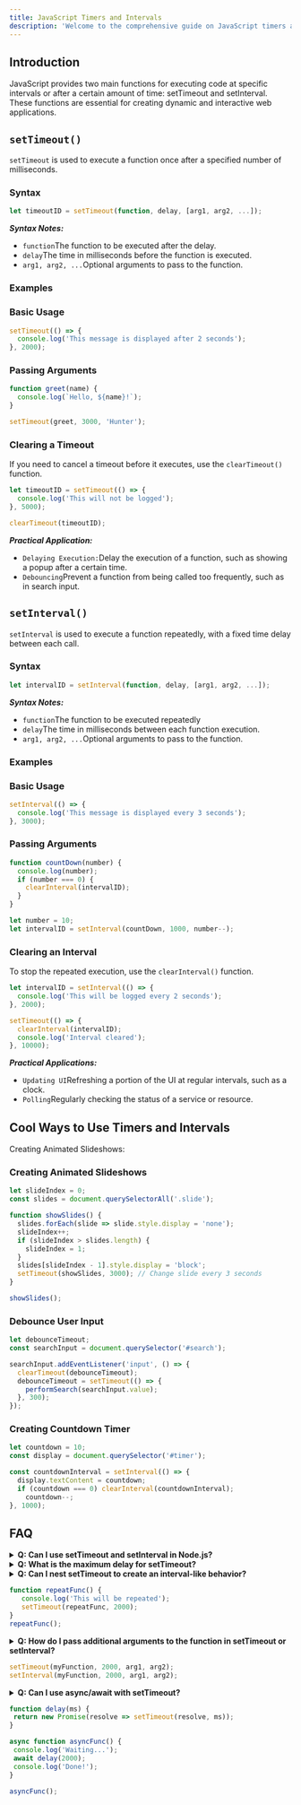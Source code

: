 ```yaml
---
title: JavaScript Timers and Intervals
description: 'Welcome to the comprehensive guide on JavaScript timers and intervals. This document will cover everything you need to know about using setTimeout, setInterval, and their related functions in your JavaScript projects.'
---
```


## Introduction
JavaScript provides two main functions for executing code at specific intervals or after a certain amount of time: setTimeout and setInterval. These functions are essential for creating dynamic and interactive web applications.

## `setTimeout()`
`setTimeout` is used to execute a function once after a specified number of milliseconds.

### Syntax
```js [syntax.js] copy
let timeoutID = setTimeout(function, delay, [arg1, arg2, ...]);
```

<div class="explanation">
  <p><strong><em>Syntax Notes:</em></strong></p>
  <ul>
    <li><code>function</code>The function to be executed after the delay.</li>
    <li><code>delay</code>The time in milliseconds before the function is executed.</li>
    <li><code>arg1, arg2, ...</code>Optional arguments to pass to the function.</li>
  </ul>
</div>

### Examples

### Basic Usage

```js [basic-use.js] copy
setTimeout(() => {
  console.log('This message is displayed after 2 seconds');
}, 2000);
```

### Passing Arguments
```js [passing-args.js] copy
function greet(name) {
  console.log(`Hello, ${name}!`);
}

setTimeout(greet, 3000, 'Hunter');
```

### Clearing a Timeout
If you need to cancel a timeout before it executes, use the `clearTimeout()` function.

```js [clear-timeout.js] copy
let timeoutID = setTimeout(() => {
  console.log('This will not be logged');
}, 5000);

clearTimeout(timeoutID);
```


<div class="explanation">
  <p><strong><em>Practical Application:</em></strong></p>
  <ul>
    <li><code>Delaying Execution:</code>Delay the execution of a function, such as showing a popup after a certain time.</li>
    <li><code>Debouncing</code>Prevent a function from being called too frequently, such as in search input.</li>
  </ul>
</div>

## `setInterval()`
`setInterval` is used to execute a function repeatedly, with a fixed time delay between each call.


### Syntax
```js [set-interval-syntax.js] copy
let intervalID = setInterval(function, delay, [arg1, arg2, ...]);
```

<div class="explanation">
  <p><strong><em>Syntax Notes:</em></strong></p>
  <ul>
    <li><code>function</code>The function to be executed repeatedly</li>
    <li><code>delay</code>The time in milliseconds between each function execution.</li>
    <li><code>arg1, arg2, ...</code>Optional arguments to pass to the function.</li>
  </ul>
</div>

### Examples
### Basic Usage

```js [basic-use.js] copy
setInterval(() => {
  console.log('This message is displayed every 3 seconds');
}, 3000);
```

### Passing Arguments
```js [passing-args.js] copy
function countDown(number) {
  console.log(number);
  if (number === 0) {
    clearInterval(intervalID);
  }
}

let number = 10;
let intervalID = setInterval(countDown, 1000, number--);
```

### Clearing an Interval
To stop the repeated execution, use the `clearInterval()` function.
```js [clear-interval.js] copy
let intervalID = setInterval(() => {
  console.log('This will be logged every 2 seconds');
}, 2000);

setTimeout(() => {
  clearInterval(intervalID);
  console.log('Interval cleared');
}, 10000);
```
<div class="explanation">
  <p><strong><em>Practical Applications:</em></strong></p>
  <ul>
    <li><code>Updating UI</code>Refreshing a portion of the UI at regular intervals, such as a clock.</li>
    <li><code>Polling</code>Regularly checking the status of a service or resource.</li>
  </ul>
</div>

## Cool Ways to Use Timers and Intervals
Creating Animated Slideshows:

### Creating Animated Slideshows
```js [create=slideshow.js] copy
let slideIndex = 0;
const slides = document.querySelectorAll('.slide');

function showSlides() {
  slides.forEach(slide => slide.style.display = 'none');
  slideIndex++;
  if (slideIndex > slides.length) {
    slideIndex = 1;
  }
  slides[slideIndex - 1].style.display = 'block';
  setTimeout(showSlides, 3000); // Change slide every 3 seconds
}

showSlides();
```

### Debounce User Input
```js [debounce-input.js] copy
let debounceTimeout;
const searchInput = document.querySelector('#search');

searchInput.addEventListener('input', () => {
  clearTimeout(debounceTimeout);
  debounceTimeout = setTimeout(() => {
    performSearch(searchInput.value);
  }, 300);
});
```

### Creating Countdown Timer
```js [countdown-timer.js] copy
let countdown = 10;
const display = document.querySelector('#timer');

const countdownInterval = setInterval(() => {
  display.textContent = countdown;
  if (countdown === 0) clearInterval(countdownInterval);
    countdown--;
}, 1000);
```

## FAQ
<details>
  <summary><strong>Q: Can I use setTimeout and setInterval in Node.js?</strong></summary>
  <p><strong>A:</strong>  Yes, both functions are available in Node.js and work the same way as in the browser.</p>
</details>
<details>
  <summary><strong>Q: What is the maximum delay for setTimeout?</strong></summary>
  <p><strong>A:</strong> The maximum delay is 2147483647 milliseconds (approximately 24.8 days).</p>
</details>
<details>
  <summary><strong>Q: Can I nest setTimeout to create an interval-like behavior?</strong></summary>
  <p><strong>A:</strong>Yes, you can achieve this by calling setTimeout recursively.</p>
</details>

 ```js [faq-js] copy
function repeatFunc() {
    console.log('This will be repeated');
    setTimeout(repeatFunc, 2000);
}
repeatFunc();
  ```
<details>
  <summary><strong>Q: How do I pass additional arguments to the function in setTimeout or setInterval?</strong></summary>
  <p><strong>A:</strong>You can pass additional arguments after the delay parameter.</p>
</details>

```js [faq-js] copy
setTimeout(myFunction, 2000, arg1, arg2);
setInterval(myFunction, 2000, arg1, arg2);
```

<details>
  <summary><strong>Q: Can I use async/await with setTimeout?</strong></summary>
  <p><strong>A:</strong>Yes, you can wrap setTimeout in a Promise to use it with async/await.</p>
</details>

 ```js [faq-js] copy
function delay(ms) {
  return new Promise(resolve => setTimeout(resolve, ms));
}

async function asyncFunc() {
  console.log('Waiting...');
  await delay(2000);
  console.log('Done!');
}

asyncFunc();

  ```


